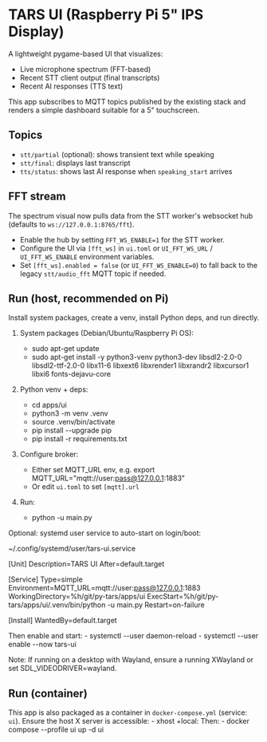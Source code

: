 # TARS UI (Raspberry Pi 5" IPS Display)

A lightweight pygame-based UI that visualizes:
- Live microphone spectrum (FFT-based)
- Recent STT client output (final transcripts)
- Recent AI responses (TTS text)

This app subscribes to MQTT topics published by the existing stack and renders a simple dashboard suitable for a 5" touchscreen.

## Topics
- `stt/partial` (optional): shows transient text while speaking
- `stt/final`: displays last transcript
- `tts/status`: shows last AI response when `speaking_start` arrives

## FFT stream
The spectrum visual now pulls data from the STT worker's websocket hub (defaults to `ws://127.0.0.1:8765/fft`).

- Enable the hub by setting `FFT_WS_ENABLE=1` for the STT worker.
- Configure the UI via `[fft_ws]` in `ui.toml` or `UI_FFT_WS_URL` / `UI_FFT_WS_ENABLE` environment variables.
- Set `[fft_ws].enabled = false` (or `UI_FFT_WS_ENABLE=0`) to fall back to the legacy `stt/audio_fft` MQTT topic if needed.

## Run (host, recommended on Pi)
Install system packages, create a venv, install Python deps, and run directly.

1) System packages (Debian/Ubuntu/Raspberry Pi OS):
	- sudo apt-get update
	- sudo apt-get install -y python3-venv python3-dev libsdl2-2.0-0 libsdl2-ttf-2.0-0 libx11-6 libxext6 libxrender1 libxrandr2 libxcursor1 libxi6 fonts-dejavu-core

2) Python venv + deps:
	- cd apps/ui
	- python3 -m venv .venv
	- source .venv/bin/activate
	- pip install --upgrade pip
	- pip install -r requirements.txt

3) Configure broker:
	- Either set MQTT_URL env, e.g. export MQTT_URL="mqtt://user:pass@127.0.0.1:1883"
	- Or edit `ui.toml` to set `[mqtt].url`

4) Run:
	- python -u main.py

Optional: systemd user service to auto-start on login/boot:

~/.config/systemd/user/tars-ui.service

[Unit]
Description=TARS UI
After=default.target

[Service]
Type=simple
Environment=MQTT_URL=mqtt://user:pass@127.0.0.1:1883
WorkingDirectory=%h/git/py-tars/apps/ui
ExecStart=%h/git/py-tars/apps/ui/.venv/bin/python -u main.py
Restart=on-failure

[Install]
WantedBy=default.target

Then enable and start:
	- systemctl --user daemon-reload
	- systemctl --user enable --now tars-ui

Note: If running on a desktop with Wayland, ensure a running XWayland or set SDL_VIDEODRIVER=wayland.

## Run (container)
This app is also packaged as a container in `docker-compose.yml` (service: `ui`). Ensure the host X server is accessible:
	- xhost +local:
Then:
	- docker compose --profile ui up -d ui
